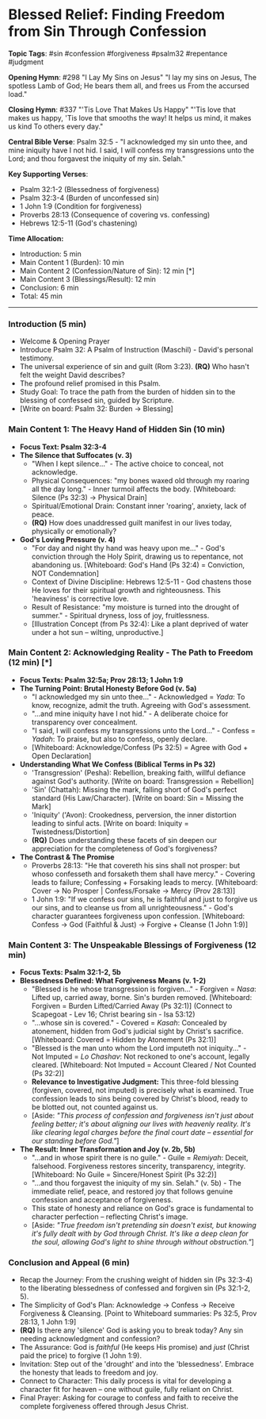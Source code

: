 # Blessed Relief: Finding Freedom from Sin Through Confession

**Topic Tags**: #sin #confession #forgiveness #psalm32 #repentance #judgment

**Opening Hymn**: #298 "I Lay My Sins on Jesus" "I lay my sins on Jesus, The
spotless Lamb of God; He bears them all, and frees us From the accursed load."

**Closing Hymn**: #337 "'Tis Love That Makes Us Happy" "'Tis love that makes us
happy, 'Tis love that smooths the way! It helps us mind, it makes us kind To
others every day."

**Central Bible Verse**: Psalm 32:5 - "I acknowledged my sin unto thee, and mine
iniquity have I not hid. I said, I will confess my transgressions unto the Lord;
and thou forgavest the iniquity of my sin. Selah."

**Key Supporting Verses**:

- Psalm 32:1-2 (Blessedness of forgiveness)
- Psalm 32:3-4 (Burden of unconfessed sin)
- 1 John 1:9 (Condition for forgiveness)
- Proverbs 28:13 (Consequence of covering vs. confessing)
- Hebrews 12:5-11 (God's chastening)

**Time Allocation:**

- Introduction: 5 min
- Main Content 1 (Burden): 10 min
- Main Content 2 (Confession/Nature of Sin): 12 min [*]
- Main Content 3 (Blessings/Result): 12 min
- Conclusion: 6 min
- Total: 45 min

---

### Introduction (5 min)

- Welcome & Opening Prayer
- Introduce Psalm 32: A Psalm of Instruction (Maschil) - David's personal
  testimony.
- The universal experience of sin and guilt (Rom 3:23). **(RQ)** Who hasn't felt
  the weight David describes?
- The profound relief promised in this Psalm.
- Study Goal: To trace the path from the burden of hidden sin to the blessing of
  confessed sin, guided by Scripture.
- [Write on board: Psalm 32: Burden -> Blessing]

### Main Content 1: The Heavy Hand of Hidden Sin (10 min)

- **Focus Text: Psalm 32:3-4**
- **The Silence that Suffocates (v. 3)**
  - "When I kept silence..." - The active choice to conceal, not acknowledge.
  - Physical Consequences: "my bones waxed old through my roaring all the day
    long." - Inner turmoil affects the body. [Whiteboard: Silence (Ps 32:3) ->
    Physical Drain]
  - Spiritual/Emotional Drain: Constant inner 'roaring', anxiety, lack of peace.
  - **(RQ)** How does unaddressed guilt manifest in our lives today, physically
    or emotionally?
- **God's Loving Pressure (v. 4)**
  - "For day and night thy hand was heavy upon me..." - God's conviction through
    the Holy Spirit, drawing us to repentance, not abandoning us. [Whiteboard:
    God's Hand (Ps 32:4) = Conviction, NOT Condemnation]
  - Context of Divine Discipline: Hebrews 12:5-11 - God chastens those He loves
    for their spiritual growth and righteousness. This 'heaviness' is corrective
    love.
  - Result of Resistance: "my moisture is turned into the drought of summer." -
    Spiritual dryness, loss of joy, fruitlessness.
  - [Illustration Concept (from Ps 32:4): Like a plant deprived of water under a
    hot sun – wilting, unproductive.]

### Main Content 2: Acknowledging Reality - The Path to Freedom (12 min) [*]

- **Focus Texts: Psalm 32:5a; Prov 28:13; 1 John 1:9**
- **The Turning Point: Brutal Honesty Before God (v. 5a)**
  - "I acknowledged my sin unto thee..." - Acknowledged = _Yada_: To know,
    recognize, admit the truth. Agreeing with God's assessment.
  - "...and mine iniquity have I not hid." - A deliberate choice for
    transparency over concealment.
  - "I said, I will confess my transgressions unto the Lord..." - Confess =
    _Yadah_: To praise, but also to confess, openly declare.
  - [Whiteboard: Acknowledge/Confess (Ps 32:5) = Agree with God + Open
    Declaration]
- **Understanding What We Confess (Biblical Terms in Ps 32)**
  - 'Transgression' (Pesha): Rebellion, breaking faith, willful defiance against
    God's authority. [Write on board: Transgression = Rebellion]
  - 'Sin' (Chattah): Missing the mark, falling short of God's perfect standard
    (His Law/Character). [Write on board: Sin = Missing the Mark]
  - 'Iniquity' ('Avon): Crookedness, perversion, the inner distortion leading to
    sinful acts. [Write on board: Iniquity = Twistedness/Distortion]
  - **(RQ)** Does understanding these facets of sin deepen our appreciation for
    the completeness of God's forgiveness?
- **The Contrast & The Promise**
  - Proverbs 28:13: "He that covereth his sins shall not prosper: but whoso
    confesseth and forsaketh them shall have mercy." - Covering leads to
    failure; Confessing + Forsaking leads to mercy. [Whiteboard: Cover -> No
    Prosper | Confess/Forsake -> Mercy (Prov 28:13)]
  - 1 John 1:9: "If we confess our sins, he is faithful and just to forgive us
    our sins, and to cleanse us from all unrighteousness." - God's character
    guarantees forgiveness upon confession. [Whiteboard: Confess -> God
    (Faithful & Just) -> Forgive + Cleanse (1 John 1:9)]

### Main Content 3: The Unspeakable Blessings of Forgiveness (12 min)

- **Focus Texts: Psalm 32:1-2, 5b**
- **Blessedness Defined: What Forgiveness Means (v. 1-2)**
  - "Blessed is he whose transgression is forgiven..." - Forgiven = _Nasa_:
    Lifted up, carried away, borne. Sin's burden removed. [Whiteboard: Forgiven
    = Burden Lifted/Carried Away (Ps 32:1)] (Connect to Scapegoat - Lev 16;
    Christ bearing sin - Isa 53:12)
  - "...whose sin is covered." - Covered = _Kasah_: Concealed by atonement,
    hidden from God's judicial sight by Christ's sacrifice. [Whiteboard: Covered
    = Hidden by Atonement (Ps 32:1)]
  - "Blessed is the man unto whom the Lord imputeth not iniquity..." - Not
    Imputed = _Lo Chashav_: Not reckoned to one's account, legally cleared.
    [Whiteboard: Not Imputed = Account Cleared / Not Counted (Ps 32:2)]
  - **Relevance to Investigative Judgment:** This three-fold blessing (forgiven,
    covered, not imputed) is precisely what is examined. True confession leads
    to sins being covered by Christ's blood, ready to be blotted out, not
    counted against us.
  - [Aside: *"This process of confession and forgiveness isn't just about
    feeling better; it's about aligning our lives with heavenly reality. It's
    like clearing legal charges before the final court date – essential for our
    standing before God."*]
- **The Result: Inner Transformation and Joy (v. 2b, 5b)**
  - "...and in whose spirit there is no guile." - Guile = _Remiyah_: Deceit,
    falsehood. Forgiveness restores sincerity, transparency, integrity.
    [Whiteboard: No Guile = Sincere/Honest Spirit (Ps 32:2)]
  - "...and thou forgavest the iniquity of my sin. Selah." (v. 5b) - The
    immediate relief, peace, and restored joy that follows genuine confession
    and acceptance of forgiveness.
  - This state of honesty and reliance on God's grace is fundamental to
    character perfection – reflecting Christ's image.
  - [Aside: *"True freedom isn't pretending sin doesn't exist, but knowing it's
    fully dealt with by God through Christ. It's like a deep clean for the soul,
    allowing God's light to shine through without obstruction."*]

### Conclusion and Appeal (6 min)

- Recap the Journey: From the crushing weight of hidden sin (Ps 32:3-4) to the
  liberating blessedness of confessed and forgiven sin (Ps 32:1-2, 5).
- The Simplicity of God's Plan: Acknowledge -> Confess -> Receive Forgiveness &
  Cleansing. [Point to Whiteboard summaries: Ps 32:5, Prov 28:13, 1 John 1:9]
- **(RQ)** Is there any 'silence' God is asking you to break today? Any sin
  needing acknowledgment and confession?
- The Assurance: God is _faithful_ (He keeps His promise) and _just_ (Christ
  paid the price) to forgive (1 John 1:9).
- Invitation: Step out of the 'drought' and into the 'blessedness'. Embrace the
  honesty that leads to freedom and joy.
- Connect to Character: This daily process is vital for developing a character
  fit for heaven – one without guile, fully reliant on Christ.
- Final Prayer: Asking for courage to confess and faith to receive the complete
  forgiveness offered through Jesus Christ.
